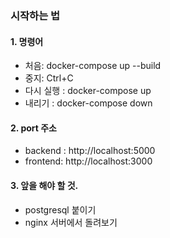 ### 시작하는 법

#### 1. 명령어
+ 처음: docker-compose up --build
+ 중지: Ctrl+C 
+ 다시 실행 : docker-compose up
+ 내리기 : docker-compose down

#### 2. port 주소
+ backend : http://localhost:5000
+ frontend: http://localhost:3000


#### 3. 앞을 해야 할 것.
+ postgresql 붙이기
+ nginx 서버에서 돌려보기 
